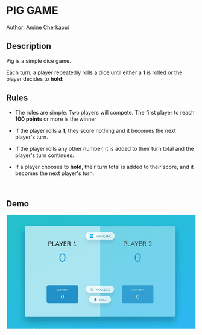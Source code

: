 # PIG GAME

Author: [Amine Cherkaoui](https://github.com/AmineCherkaoui)

## Description

Pig is a simple dice game.

Each turn, a player repeatedly rolls a dice until either a **1** is rolled or the player decides to **hold**:

## Rules

- The rules are simple. Two players will compete. The first player to reach **100 points** or more is the winner

- If the player rolls a **1**, they score nothing and it becomes the next player's turn.
- If the player rolls any other number, it is added to their turn total and the player's turn continues.
- If a player chooses to **hold**, their turn total is added to their score, and it becomes the next player's turn.

<br/>

## Demo

<div align="center">
 <a href="https://aminecherkaoui.github.io/pig-game"  target="_blank"><img src="https://raw.githubusercontent.com/AmineCherkaoui/pig-game/main/Pig-game.gif" alt="The Game GIF" /></a>
</div>
